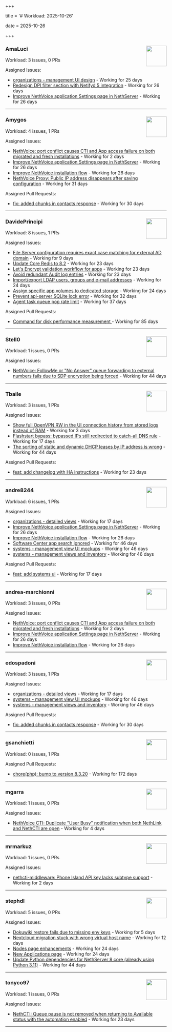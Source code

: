 +++

title = '# Workload: 2025-10-26'

date = 2025-10-26

+++

### AmaLuci <img src='https://avatars.githubusercontent.com/u/166636295?v=4&s=64' width='64' height='64' style='float:right;' /> ###
Workload: 3 issues, 0 PRs


Assigned Issues:
- [organizations - management UI design](https://github.com/NethServer/my/issues/24) - Working for 25 days
- [Redesign DPI filter section with Netifyd 5 integration](https://github.com/NethServer/dev/issues/7662) - Working for 26 days
- [Improve NethVoice application Settings page in NethServer](https://github.com/NethServer/dev/issues/7660) - Working for 26 days
---

### Amygos <img src='https://avatars.githubusercontent.com/u/510232?v=4&s=64' width='64' height='64' style='float:right;' /> ###
Workload: 4 issues, 1 PRs


Assigned Issues:
- [NethVoice: port conflict causes CTI and App access failure on both migrated and fresh installations](https://github.com/NethServer/dev/issues/7695) - Working for 2 days
- [Improve NethVoice application Settings page in NethServer](https://github.com/NethServer/dev/issues/7660) - Working for 26 days
- [Improve NethVoice installation flow](https://github.com/NethServer/dev/issues/7659) - Working for 26 days
- [NethVoice Proxy: Public IP address disappears after saving configuration](https://github.com/NethServer/dev/issues/7653) - Working for 31 days

Assigned Pull Requests:
- [fix: added chunks in contacts response](https://github.com/nethesis/ctiapp-authproxy/pull/14) - Working for 30 days
---

### DavidePrincipi <img src='https://avatars.githubusercontent.com/u/2920838?v=4&s=64' width='64' height='64' style='float:right;' /> ###
Workload: 8 issues, 1 PRs


Assigned Issues:
- [File Server configuration requires exact case matching for external AD domain](https://github.com/NethServer/dev/issues/7682) - Working for 9 days
- [Update Core Redis to 8.2](https://github.com/NethServer/dev/issues/7676) - Working for 23 days
- [Let's Encrypt validation workflow for apps](https://github.com/NethServer/dev/issues/7669) - Working for 23 days
- [Avoid redundant Audit log entries](https://github.com/NethServer/dev/issues/7668) - Working for 23 days
- [Import/export LDAP users, groups and e-mail addresses](https://github.com/NethServer/dev/issues/7666) - Working for 24 days
- [Assign specific app volumes to dedicated storage](https://github.com/NethServer/dev/issues/7665) - Working for 24 days
- [Prevent api-server SQLite lock error](https://github.com/NethServer/dev/issues/7651) - Working for 32 days
- [Agent task queue pop rate limit](https://github.com/NethServer/dev/issues/7636) - Working for 37 days

Assigned Pull Requests:
- [Command for disk performance measurement ](https://github.com/NethServer/ns8-core/pull/915) - Working for 85 days
---

### Stell0 <img src='https://avatars.githubusercontent.com/u/4547897?v=4&s=64' width='64' height='64' style='float:right;' /> ###
Workload: 1 issues, 0 PRs


Assigned Issues:
- [NethVoice: FollowMe or "No Answer" queue forwarding to external numbers fails due to SDP encryption being forced](https://github.com/NethServer/dev/issues/7627) - Working for 44 days
---

### Tbaile <img src='https://avatars.githubusercontent.com/u/8052641?v=4&s=64' width='64' height='64' style='float:right;' /> ###
Workload: 3 issues, 1 PRs


Assigned Issues:
- [Show full OpenVPN RW in the UI connection history from stored logs instead of RAM](https://github.com/NethServer/nethsecurity/issues/1404) - Working for 3 days
- [Flashstart bypass: bypassed IPs still redirected to catch-all DNS rule](https://github.com/NethServer/nethsecurity/issues/1393) - Working for 17 days
- [The sorting of static and dynamic DHCP leases by IP address is wrong](https://github.com/NethServer/nethsecurity/issues/1368) - Working for 44 days

Assigned Pull Requests:
- [feat: add changelog with HA instructions](https://github.com/NethServer/nethsecurity-docs/pull/209) - Working for 23 days
---

### andre8244 <img src='https://avatars.githubusercontent.com/u/4612169?v=4&s=64' width='64' height='64' style='float:right;' /> ###
Workload: 6 issues, 1 PRs


Assigned Issues:
- [organizations - detailed views](https://github.com/NethServer/my/issues/25) - Working for 17 days
- [Improve NethVoice application Settings page in NethServer](https://github.com/NethServer/dev/issues/7660) - Working for 26 days
- [Improve NethVoice installation flow](https://github.com/NethServer/dev/issues/7659) - Working for 26 days
- [Software Center app search ignored](https://github.com/NethServer/dev/issues/7620) - Working for 46 days
- [systems - management view UI mockups](https://github.com/NethServer/my/issues/23) - Working for 46 days
- [systems - management views and inventory](https://github.com/NethServer/my/issues/22) - Working for 46 days

Assigned Pull Requests:
- [feat: add systems ui](https://github.com/NethServer/my/pull/26) - Working for 17 days
---

### andrea-marchionni <img src='https://avatars.githubusercontent.com/u/6448460?v=4&s=64' width='64' height='64' style='float:right;' /> ###
Workload: 3 issues, 0 PRs


Assigned Issues:
- [NethVoice: port conflict causes CTI and App access failure on both migrated and fresh installations](https://github.com/NethServer/dev/issues/7695) - Working for 2 days
- [Improve NethVoice application Settings page in NethServer](https://github.com/NethServer/dev/issues/7660) - Working for 26 days
- [Improve NethVoice installation flow](https://github.com/NethServer/dev/issues/7659) - Working for 26 days
---

### edospadoni <img src='https://avatars.githubusercontent.com/u/6152486?v=4&s=64' width='64' height='64' style='float:right;' /> ###
Workload: 3 issues, 1 PRs


Assigned Issues:
- [organizations - detailed views](https://github.com/NethServer/my/issues/25) - Working for 17 days
- [systems - management view UI mockups](https://github.com/NethServer/my/issues/23) - Working for 46 days
- [systems - management views and inventory](https://github.com/NethServer/my/issues/22) - Working for 46 days

Assigned Pull Requests:
- [fix: added chunks in contacts response](https://github.com/nethesis/ctiapp-authproxy/pull/14) - Working for 30 days
---

### gsanchietti <img src='https://avatars.githubusercontent.com/u/804596?v=4&s=64' width='64' height='64' style='float:right;' /> ###
Workload: 0 issues, 1 PRs


Assigned Pull Requests:
- [chore(php): bump to version 8.3.20](https://github.com/NethServer/ns8-webtop/pull/120) - Working for 172 days
---

### mgarra <img src='https://avatars.githubusercontent.com/u/175953247?v=4&s=64' width='64' height='64' style='float:right;' /> ###
Workload: 1 issues, 0 PRs


Assigned Issues:
- [NethVoice CTI: Duplicate "User Busy" notification when both NethLink and NethCTI are open](https://github.com/NethServer/dev/issues/7686) - Working for 4 days
---

### mrmarkuz <img src='https://avatars.githubusercontent.com/u/31746411?v=4&s=64' width='64' height='64' style='float:right;' /> ###
Workload: 1 issues, 0 PRs


Assigned Issues:
- [nethcti-middleware: Phone Island API key lacks subtype support](https://github.com/NethServer/dev/issues/7694) - Working for 2 days
---

### stephdl <img src='https://avatars.githubusercontent.com/u/3164851?v=4&s=64' width='64' height='64' style='float:right;' /> ###
Workload: 5 issues, 0 PRs


Assigned Issues:
- [Dokuwiki restore fails due to missing env keys](https://github.com/NethServer/dev/issues/7685) - Working for 5 days
- [Nextcloud migration stuck with wrong virtual host name](https://github.com/NethServer/dev/issues/7681) - Working for 12 days
- [Nodes page enhancements](https://github.com/NethServer/dev/issues/7664) - Working for 24 days
- [New Applications page](https://github.com/NethServer/dev/issues/7663) - Working for 24 days
- [Update Python dependencies for NethServer 8 core (already using Python 3.11)](https://github.com/NethServer/dev/issues/7625) - Working for 44 days
---

### tonyco97 <img src='https://avatars.githubusercontent.com/u/36625268?v=4&s=64' width='64' height='64' style='float:right;' /> ###
Workload: 1 issues, 0 PRs


Assigned Issues:
- [NethCTI: Queue pause is not removed when returning to Available status with the automation enabled](https://github.com/NethServer/dev/issues/7671) - Working for 23 days
---

